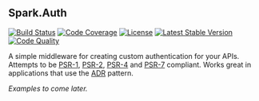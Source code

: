 ## Spark.Auth
[![Build Status](https://img.shields.io/travis/sparkphp/Auth.svg)](https://travis-ci.org/sparkphp/Auth)
[![Code Coverage](https://img.shields.io/coveralls/sparkphp/Auth.svg)](https://coveralls.io/r/sparkphp/Auth)
[![License](https://img.shields.io/packagist/l/sparkphp/Auth.svg)](https://github.com/sparkphp/Auth/blob/master/LICENSE)
[![Latest Stable Version](https://img.shields.io/packagist/v/sparkphp/Auth.svg)](https://packagist.org/packages/sparkphp/Auth)
[![Code Quality](https://img.shields.io/codeclimate/github/sparkphp/Auth.svg)](https://codeclimate.com/github/sparkphp/Auth)

A simple middleware for creating custom authentication for your APIs. Attempts to be [PSR-1](http://www.php-fig.org/psr/psr-1/),
[PSR-2](http://www.php-fig.org/psr/psr-2/), [PSR-4](http://www.php-fig.org/psr/psr-4/) and
[PSR-7](http://www.php-fig.org/psr/psr-7/) compliant. Works great in applications that use the [ADR](https://github.com/pmjones/adr)
pattern.


_Examples to come later._